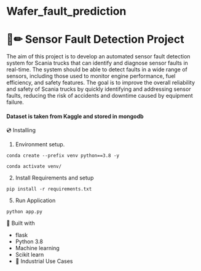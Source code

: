 # Wafer_fault_prediction

# 📄✏ Sensor Fault Detection Project
The aim of this project is to develop an automated sensor fault detection system for Scania trucks that can identify and diagnose sensor faults in real-time. The system should be able to detect faults in a wide range of sensors, including those used to monitor engine performance, fuel efficiency, and safety features. The goal is to improve the overall reliability and safety of Scania trucks by quickly identifying and addressing sensor faults, reducing the risk of accidents and downtime caused by equipment failure.

#### Dataset is taken from Kaggle and stored in mongodb


💿 Installing
1. Environment setup.
```
conda create --prefix venv python==3.8 -y
```
```
conda activate venv/
````
2. Install Requirements and setup
```
pip install -r requirements.txt
```
5. Run Application
```
python app.py
```

🔧 Built with
- flask
- Python 3.8
- Machine learning
- Scikit learn
- 🏦 Industrial Use Cases

